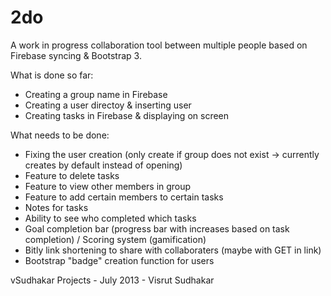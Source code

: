 2do
===

A work in progress collaboration tool between multiple people based on Firebase syncing &amp; Bootstrap 3.

What is done so far:

- Creating a group name in Firebase
- Creating a user directoy & inserting user
- Creating tasks in Firebase & displaying on screen

What needs to be done:

- Fixing the user creation (only create if group does not exist -> currently creates by default instead of opening)
- Feature to delete tasks
- Feature to view other members in group
- Feature to add certain members to certain tasks
- Notes for tasks
- Ability to see who completed which tasks
- Goal completion bar (progress bar with increases based on task completion) / Scoring system (gamification)
- Bitly link shortening to share with collaboraters (maybe with GET in link)
- Bootstrap "badge" creation function for users

vSudhakar Projects - July 2013 - Visrut Sudhakar
